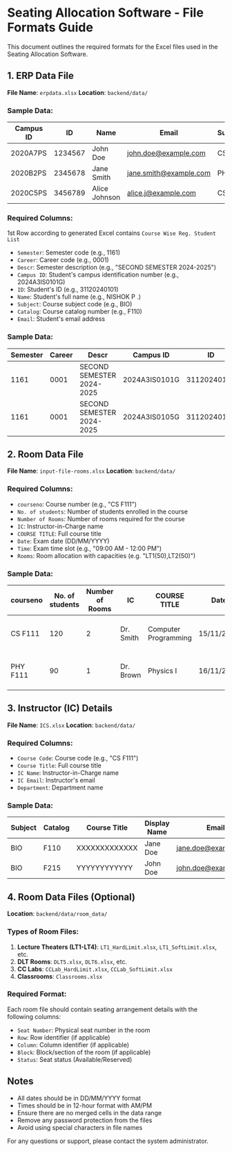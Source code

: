 # Seating Allocation Software - File Formats Guide

This document outlines the required formats for the Excel files used in the Seating Allocation Software.

## 1. ERP Data File

**File Name**: `erpdata.xlsx`
**Location**: `backend/data/`


### Sample Data:

| Campus ID | ID      | Name          | Email                   | Subject_Catalog |
|-----------|---------|---------------|-------------------------|-----------------|
| 2020A7PS | 1234567 | John Doe      | john.doe@example.com    | CS F111         |
| 2020B2PS | 2345678 | Jane Smith    | jane.smith@example.com  | PHY F111        |
| 2020C5PS | 3456789 | Alice Johnson | alice.j@example.com     | CS F111         |

### Required Columns:
1st Row according to generated Excel contains `Course Wise Reg. Student List`
- `Semester`: Semester code (e.g., 1161)
- `Career`: Career code (e.g., 0001)
- `Descr`: Semester description (e.g., "SECOND SEMESTER 2024-2025")
- `Campus ID`: Student's campus identification number (e.g., 2024A3IS0101G)
- `ID`: Student's ID (e.g., 31120240101)
- `Name`: Student's full name (e.g., NISHOK P .)
- `Subject`: Course subject code (e.g., BIO)
- `Catalog`: Course catalog number (e.g., F110)
- `Email`: Student's email address

### Sample Data:

| Semester | Career | Descr | Campus ID | ID | Name | Subject | Catalog | Email |
|----------|--------|--------------------------------|---------------|------------|-------------------|---------|---------|-----------------------------------|
| 1161 | 0001 | SECOND SEMESTER 2024-2025 | 2024A3IS0101G | 31120240101 | John Doe | BIO | F110 | john.doe@example.com |
| 1161 | 0001 | SECOND SEMESTER 2024-2025 | 2024A3IS0105G | 31120240105 | Alice Johnson . | BIO | F110 | alice.j@example.com |


## 2. Room Data File

**File Name**: `input-file-rooms.xlsx`
**Location**: `backend/data/`

### Required Columns:
- `courseno`: Course number (e.g., "CS F111")
- `No. of students`: Number of students enrolled in the course
- `Number of Rooms`: Number of rooms required for the course
- `IC`: Instructor-in-Charge name
- `COURSE TITLE`: Full course title
- `Date`: Exam date (DD/MM/YYYY)
- `Time`: Exam time slot (e.g., "09:00 AM - 12:00 PM")
- `Rooms`: Room allocation with capacities (e.g. "LT1(50),LT2(50)")

### Sample Data:
| courseno | No. of students | Number of Rooms | IC         | COURSE TITLE        | Date       | Time                | Rooms               |
|----------|-----------------|-----------------|------------|---------------------|------------|---------------------|--------------------|
| CS F111  | 120             | 2               | Dr. Smith  | Computer Programming| 15/11/2023 | 09:00 AM - 12:00 PM | LT1(60),LT2(60)    |
| PHY F111 | 90              | 1               | Dr. Brown  | Physics I           | 16/11/2023 | 02:00 PM - 05:00 PM | DLT5(90)           |

## 3. Instructor (IC) Details

**File Name**: `ICS.xlsx`
**Location**: `backend/data/`

### Required Columns:
- `Course Code`: Course code (e.g., "CS F111")
- `Course Title`: Full course title
- `IC Name`: Instructor-in-Charge name
- `IC Email`: Instructor's email
- `Department`: Department name

### Sample Data:

| Subject | Catalog | Course Title           | Display Name     | Email            | PSRN    | Subject_Catalog |
|---------|---------|------------------------|------------------|------------------|---------|-----------------|
| BIO     | F110    | XXXXXXXXXXXXX  | Jane Doe  | jane.doe@example.com   | G0XX6   | BIO F110        |
| BIO     | F215    | YYYYYYYYYYYY            | John Doe     | john.doe@example.com     | G0XX2   | BIO F215        |

## 4. Room Data Files (Optional)

**Location**: `backend/data/room_data/`

### Types of Room Files:
1. **Lecture Theaters (LT1-LT4)**: `LT1_HardLimit.xlsx`, `LT1_SoftLimit.xlsx`, etc.
2. **DLT Rooms**: `DLT5.xlsx`, `DLT6.xlsx`, etc.
3. **CC Labs**: `CCLab_HardLimit.xlsx`, `CCLab_SoftLimit.xlsx`
4. **Classrooms**: `Classrooms.xlsx`

### Required Format:
Each room file should contain seating arrangement details with the following columns:
- `Seat Number`: Physical seat number in the room
- `Row`: Row identifier (if applicable)
- `Column`: Column identifier (if applicable)
- `Block`: Block/section of the room (if applicable)
- `Status`: Seat status (Available/Reserved)


## Notes
- All dates should be in DD/MM/YYYY format
- Times should be in 12-hour format with AM/PM
- Ensure there are no merged cells in the data range
- Remove any password protection from the files
- Avoid using special characters in file names

For any questions or support, please contact the system administrator.

